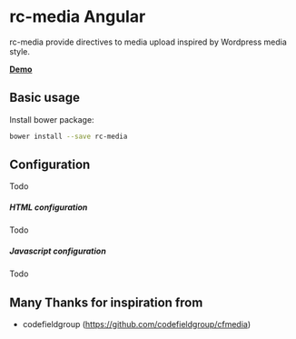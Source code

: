 # rc-media Angular

rc-media provide directives to media upload inspired by Wordpress media style.


**[Demo][]**

Basic usage
---------------
Install bower package:
```bash
bower install --save rc-media
```


Configuration
-------------
Todo

##### HTML configuration
Todo

##### Javascript configuration
Todo


Many Thanks for inspiration from
---------------------------------

* codefieldgroup (https://github.com/codefieldgroup/cfmedia)

[Demo]: http://redcastor.github.io/rc-media/demo/zf/
